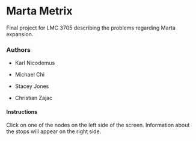 # Marta Metrix

Final project for LMC 3705 describing the problems regarding Marta expansion.

### Authors
* Karl Nicodemus

* Michael Chi

* Stacey Jones

* Christian Zajac

#### Instructions
Click on one of the nodes on the left side of the screen. Information about the stops will appear on the right side.
